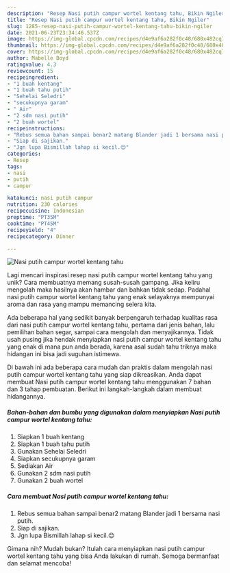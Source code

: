 ```yaml
---
description: "Resep Nasi putih campur wortel kentang tahu, Bikin Ngiler"
title: "Resep Nasi putih campur wortel kentang tahu, Bikin Ngiler"
slug: 1285-resep-nasi-putih-campur-wortel-kentang-tahu-bikin-ngiler
date: 2021-06-23T23:34:46.537Z
image: https://img-global.cpcdn.com/recipes/d4e9af6a282f0c48/680x482cq70/nasi-putih-campur-wortel-kentang-tahu-foto-resep-utama.jpg
thumbnail: https://img-global.cpcdn.com/recipes/d4e9af6a282f0c48/680x482cq70/nasi-putih-campur-wortel-kentang-tahu-foto-resep-utama.jpg
cover: https://img-global.cpcdn.com/recipes/d4e9af6a282f0c48/680x482cq70/nasi-putih-campur-wortel-kentang-tahu-foto-resep-utama.jpg
author: Mabelle Boyd
ratingvalue: 4.3
reviewcount: 15
recipeingredient:
- "1 buah kentang"
- "1 buah tahu putih"
- "Sehelai Seledri"
- "secukupnya garam"
- " Air"
- "2 sdm nasi putih"
- "2 buah wortel"
recipeinstructions:
- "Rebus semua bahan sampai benar2 matang Blander jadi 1 bersama nasi putih."
- "Siap di sajikan."
- "Jgn lupa Bismillah lahap si kecil.😊"
categories:
- Resep
tags:
- nasi
- putih
- campur

katakunci: nasi putih campur 
nutrition: 230 calories
recipecuisine: Indonesian
preptime: "PT35M"
cooktime: "PT45M"
recipeyield: "4"
recipecategory: Dinner

---
```



![Nasi putih campur wortel kentang tahu](https://img-global.cpcdn.com/recipes/d4e9af6a282f0c48/680x482cq70/nasi-putih-campur-wortel-kentang-tahu-foto-resep-utama.jpg)

Lagi mencari inspirasi resep nasi putih campur wortel kentang tahu yang unik? Cara membuatnya memang susah-susah gampang. Jika keliru mengolah maka hasilnya akan hambar dan bahkan tidak sedap. Padahal nasi putih campur wortel kentang tahu yang enak selayaknya mempunyai aroma dan rasa yang mampu memancing selera kita.

Ada beberapa hal yang sedikit banyak berpengaruh terhadap kualitas rasa dari nasi putih campur wortel kentang tahu, pertama dari jenis bahan, lalu pemilihan bahan segar, sampai cara mengolah dan menyajikannya. Tidak usah pusing jika hendak menyiapkan nasi putih campur wortel kentang tahu yang enak di mana pun anda berada, karena asal sudah tahu triknya maka hidangan ini bisa jadi suguhan istimewa.




Di bawah ini ada beberapa cara mudah dan praktis dalam mengolah nasi putih campur wortel kentang tahu yang siap dikreasikan. Anda dapat membuat Nasi putih campur wortel kentang tahu menggunakan 7 bahan dan 3 tahap pembuatan. Berikut ini langkah-langkah dalam membuat hidangannya.

<!--inarticleads1-->

##### Bahan-bahan dan bumbu yang digunakan dalam menyiapkan Nasi putih campur wortel kentang tahu:

1. Siapkan 1 buah kentang
1. Siapkan 1 buah tahu putih
1. Gunakan Sehelai Seledri
1. Siapkan secukupnya garam
1. Sediakan  Air
1. Gunakan 2 sdm nasi putih
1. Gunakan 2 buah wortel




<!--inarticleads2-->

##### Cara membuat Nasi putih campur wortel kentang tahu:

1. Rebus semua bahan sampai benar2 matang Blander jadi 1 bersama nasi putih.
1. Siap di sajikan.
1. Jgn lupa Bismillah lahap si kecil.😊




Gimana nih? Mudah bukan? Itulah cara menyiapkan nasi putih campur wortel kentang tahu yang bisa Anda lakukan di rumah. Semoga bermanfaat dan selamat mencoba!

